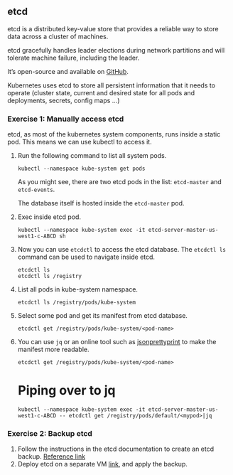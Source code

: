 ## etcd

etcd is a distributed key-value store that provides a reliable way to store data across a cluster of machines.

etcd gracefully handles leader elections during network partitions and will tolerate machine failure, including the leader.

It’s open-source and available on [GitHub](https://github.com/coreos/etcd).

Kubernetes uses etcd to store all persistent information that it needs to operate (cluster state, current and desired state for all pods and deployments, secrets, config maps ...)

### Exercise 1: Manually access etcd

etcd, as most of the kubernetes system components, runs inside a static pod. This means we can use kubectl to access it.

1. Run the following command to list all system pods.
    ```
    kubectl --namespace kube-system get pods
    ```
    As you might see, there are two etcd pods in the list: `etcd-master` and `etcd-events`.

    The database itself is hosted inside the `etcd-master` pod.

1. Exec inside etcd pod.
    ```
    kubectl --namespace kube-system exec -it etcd-server-master-us-west1-c-ABCD sh
    ```

1. Now you can use `etcdctl` to access the etcd database. The `etcdctl ls` command can be used to navigate inside etcd.
    ```
    etcdctl ls
    etcdctl ls /registry
    ```
1. List all pods in kube-system namespace.
    ```
    etcdctl ls /registry/pods/kube-system
    ```

1. Select some pod and get its manifest from etcd database.
    ```
    etcdctl get /registry/pods/kube-system/<pod-name>
    ```

1. You can use `jq` or an online tool such as [jsonprettyprint](http://jsonprettyprint.com/) to make the manifest more readable.
    ```
    etcdctl get /registry/pods/kube-system/<pod-name>
    ```

    # Piping over to jq
    ```
    kubectl --namespace kube-system exec -it etcd-server-master-us-west1-c-ABCD -- etcdctl get /registry/pods/default/<mypod>|jq
    ```

### Exercise 2: Backup etcd

1. Follow the instructions in the etcd documentation to create an etcd backup. [Reference link](https://coreos.com/etcd/docs/latest/v2/admin_guide.html#disaster-recovery)
1. Deploy etcd on a separate VM [link](https://docs.openstack.org/install-guide/environment-etcd-ubuntu.html), and apply the backup.
